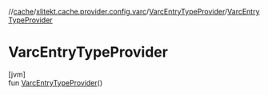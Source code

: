 //[cache](../../../index.md)/[xlitekt.cache.provider.config.varc](../index.md)/[VarcEntryTypeProvider](index.md)/[VarcEntryTypeProvider](-varc-entry-type-provider.md)

# VarcEntryTypeProvider

[jvm]\
fun [VarcEntryTypeProvider](-varc-entry-type-provider.md)()
